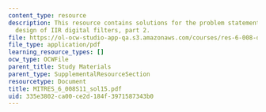 ```yaml
---
content_type: resource
description: This resource contains solutions for the problem statements related to
  design of IIR digital filters, part 2.
file: https://ol-ocw-studio-app-qa.s3.amazonaws.com/courses/res-6-008-digital-signal-processing-spring-2011/335e3802ca00ce2d184f3971587343b0_MITRES_6_008S11_sol15.pdf
file_type: application/pdf
learning_resource_types: []
ocw_type: OCWFile
parent_title: Study Materials
parent_type: SupplementalResourceSection
resourcetype: Document
title: MITRES_6_008S11_sol15.pdf
uid: 335e3802-ca00-ce2d-184f-3971587343b0
---
```


